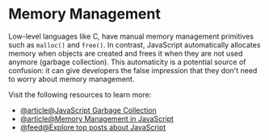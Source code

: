 # Memory Management

Low-level languages like C, have manual memory management primitives such as `malloc()` and `free()`. In contrast, JavaScript automatically allocates memory when objects are created and frees it when they are not used anymore (garbage collection). This automaticity is a potential source of confusion: it can give developers the false impression that they don't need to worry about memory management.

Visit the following resources to learn more:

- [@article@JavaScript Garbage Collection](https://javascript.info/garbage-collection)
- [@article@Memory Management in JavaScript](https://developer.mozilla.org/en-US/docs/Web/JavaScript/Memory_Management)
- [@feed@Explore top posts about JavaScript](https://app.daily.dev/tags/javascript?ref=roadmapsh)
